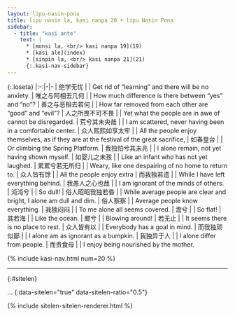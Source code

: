 ```yaml
---
layout: lipu-nasin-pona
title: lipu nasin la, kasi nanpa 20 • lipu Nasin Pona
sidebar:
  - title: "kasi ante"
    text: |
      * [monsi la, <br/> kasi nanpa 19](19)
      * [kasi ale](index)
      * [sinpin la, <br/> kasi nanpa 21](21)
      {:.kasi-nav-sidebar}
---
```


{:.loseta}
|:-:|-|-
| 绝学无忧               |  | Get rid of “learning” and there will be no anxiety.
| 唯之与阿<wbr/>相去几何 |  | How much difference is there between “yes” and “no”?
| 善之与恶<wbr/>相去若何 |  | How far removed from each other are “good” and “evil”?
| 人之所畏<wbr/>不可不畏 |  | Yet what the people are in awe of cannot be disregarded.
| 荒兮其未央哉           |  | I am scattered, never having been in a comfortable center.
| 众人熙熙<wbr/>如享太牢 |  | All the people enjoy themselves, as if they are at the festival of the great sacrifice,
| 如春登台               |  | Or climbing the Spring Platform.
| 我独怕兮其未兆         |  | I alone remain, not yet having shown myself.
| 如婴儿之未孩           |  | Like an infant who has not yet laughed.
| 累<!--儽 not in font-->累<!--儽 not in font-->兮若无所归         |  | Weary, like one despairing of no home to return to.
| 众人皆有馀             |  | All the people enjoy extra
| 而我独若遗             |  | While I have left everything behind.
| 我愚人之心也哉         |  | I am ignorant of the minds of others.
| 沌沌兮                 |  | So dull!
| 俗人昭昭<wbr/>我独若昏 |  | While average people are clear and bright, I alone am dull and dim.
| 俗人察察               |  | Average people know everything.
| 我独闷闷               |  | To me alone all seems covered.
| 澹兮                   |  | So flat!
| 其若海                 |  | Like the ocean.
| 飂兮                   |  | Blowing around!
| 若无止                 |  | It seems there is no place to rest.
| 众人皆有以             |  | Everybody has a goal in mind.
| 而我独顽似鄙           |  | I alone am as ignorant as a bumpkin.
| 我独异于人             |  | I alone differ from people.
| 而贵食母               |  | I enjoy being nourished by the mother.

{% include kasi-nav.html num=20 %}

-------
{:#sitelen}

...
{:data-sitelen="true" data-sitelen-ratio="0.5"}

{% include sitelen-sitelen-renderer.html %}
